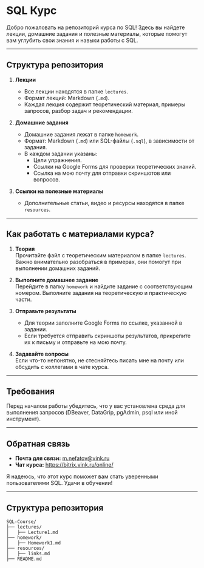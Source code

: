# SQL Курс

Добро пожаловать на репозиторий курса по SQL! Здесь вы найдете лекции, домашние задания и полезные материалы, которые помогут вам углубить свои знания и навыки работы с SQL.  

---

## **Структура репозитория**  

1. **Лекции**  
   - Все лекции находятся в папке `lectures`.  
   - Формат лекций: Markdown (`.md`).  
   - Каждая лекция содержит теоретический материал, примеры запросов, разбор задач и рекомендации.  

2. **Домашние задания**  
   - Домашние задания лежат в папке `homework`.  
   - Формат: Markdown (`.md`) или SQL-файлы (`.sql`), в зависимости от задания.  
   - В каждом задании указаны:  
     - Цели упражнения.  
     - Ссылки на Google Forms для проверки теоретических знаний.  
     - Ссылка на мою почту для отправки скриншотов или вопросов.  

3. **Ссылки на полезные материалы**  
   - Дополнительные статьи, видео и ресурсы находятся в папке `resources`.  

---

## **Как работать с материалами курса?**  

1. **Теория**  
   Прочитайте файл с теоретическим материалом в папке `lectures`. Важно внимательно разобраться в примерах, они помогут при выполнении домашних заданий.  

2. **Выполните домашнее задание**  
   Перейдите в папку `homework` и найдите задание с соответствующим номером. Выполните задания на теоретическую и практическую части.  

3. **Отправьте результаты**  
   - Для теории заполните Google Forms по ссылке, указанной в задании.  
   - Если требуется отправить скриншоты результатов, прикрепите их к письму и отправьте на мою почту.  

4. **Задавайте вопросы**  
   Если что-то непонятно, не стесняйтесь писать мне на почту или обсудить с коллегами в чате курса.  

---

## **Требования**  

Перед началом работы убедитесь, что у вас установлена среда для выполнения запросов (DBeaver, DataGrip, pgAdmin, psql или иной инструмент).

---

## **Обратная связь**  

- **Почта для связи:** m.nefatov@vink.ru  
- **Чат курса:** https://bitrix.vink.ru/online/ 

Я надеюсь, что этот курс поможет вам стать уверенными пользователями SQL. Удачи в обучении!  

---

## **Структура репозитория**  

```
SQL-Course/
├── lectures/
│   ├── Lecture1.md
├── homework/
│   ├── Homework1.md
├── resources/
│   ├── links.md
├── README.md
```